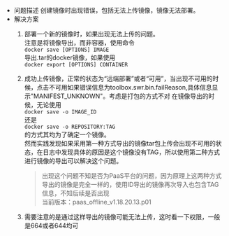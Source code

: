 -   问题描述
    创建镜像时出现错误，包括无法上传镜像，镜像无法部署。
-   解决方案    
    1.  部署一个新的镜像时，如果出现无法上传的问题。  
        注意是将镜像导出，而非容器，使用命令  
        ```docker save [OPTIONS] IMAGE```  
        导出.tar的docker镜像，如果使用  
        ```docker export [OPTIONS] CONTAINER```      
    2.  成功上传镜像，正常的状态为“远端部署”或者“可用”，当出现不可用的时候，点击不可用如果错误信息为toolbox.swr.bin.failReason,具体信息显示"MANIFEST_UNKNOWN"。考虑是打包的方式不对
        在镜像导出的时候，无论使用  
        ```docker save -o IMAGE_ID```  
        还是  
        ```docker save -o REPOSITORY:TAG```  
        的方式其均为了确定一个镜像。  
        然而实践发现如果采用第一种方式导出的镜像tar包上传会出现不可用的状态，在日志中发现具体的原因是这个镜像没有TAG，所以使用第二种方式进行镜像的导出可以解决这个问题。
        > 出现这个问题不知是否为PaaS平台的问题，因为原理上这两种方式导出的镜像是完全一样的，使用ID导出的镜像再次导入也包含TAG信息，不知后续是否出现  
        > 当前版本：paas_offline_v1.18.20.13.p01

    3.  需要注意的是通过这样导出的镜像可能无法上传，这时看一下权限，一般是664或者644均可